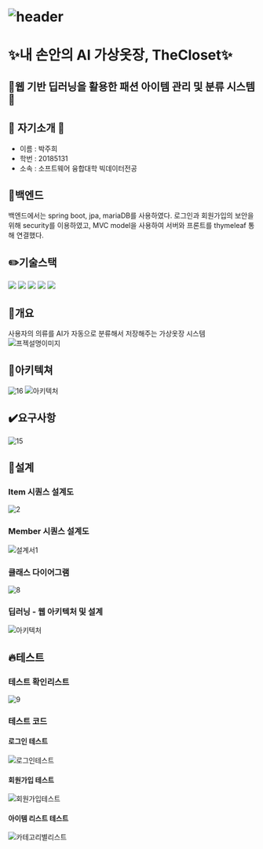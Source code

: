 ![header](https://capsule-render.vercel.app/api?type=Waving&color=FFA07A&height=250&section=header&text=The%20Closet&fontSize=90)
========================================================================================================================================

# ✨내 손안의 AI 가상옷장, TheCloset✨

## 👕웹 기반 딥러닝을 활용한 패션 아이템 관리 및 분류 시스템👖

## 🐹 자기소개 🐹
  - 이름 : 박주희
  - 학번 : 20185131
  - 소속 : 소프트웨어 융합대학 빅데이터전공


## 🌱백엔드
백엔드에서는 spring boot, jpa, mariaDB를 사용하였다. 로그인과 회원가입의 보안을 위해 security를 이용하였고,
MVC model을 사용하여 서버와 프론트를 thymeleaf 통해 연결했다.


## ✏️기술스택
<img src="https://img.shields.io/badge/JAVA-007396?style=for-the-badge&logo=java&logoColor=white"> <img src="https://img.shields.io/badge/jpa-D70F64?style=for-the-badge&logo=java&logoColor=white"> <img src="https://img.shields.io/badge/thymeleaf-005F0F?style=for-the-badge&logo=thymeleaf&logoColor=white"> <img src="https://img.shields.io/badge/Spring-6DB33F?style=for-the-badge&logo=Spring&logoColor=white"> <img src="https://img.shields.io/badge/mariaDB-003545?style=for-the-badge&logo=mariaDB&logoColor=white"> 



## 📌개요
사용자의 의류를 AI가 자동으로 분류해서 저장해주는 가상옷장 시스템
![프젝설명이미지](https://user-images.githubusercontent.com/57384781/170487350-69436f42-d096-4cfc-ba16-0a302cb91b46.png)


## 🔎아키텍쳐
![16](https://user-images.githubusercontent.com/50908451/170485427-0c3414b5-b82c-475f-b768-14202b11b6ce.PNG)
![아키텍처](https://user-images.githubusercontent.com/57384781/170486927-36550980-0c2f-40e1-975c-d5b4fa568f09.png)


## ✔️요구사항
![15](https://user-images.githubusercontent.com/50908451/170442263-15d0427b-b1e5-4d3c-84e5-303758250b8b.PNG)
 


## 📑설계
### Item 시퀀스 설계도
![2](https://user-images.githubusercontent.com/50908451/170424499-4e33b177-afb1-4f20-bffe-1845054720f6.PNG)
### Member 시퀀스 설계도
![설계서1](https://user-images.githubusercontent.com/57384781/170488382-9250522f-7948-4770-bd4e-42f4255443bc.png)
### 클래스 다이어그램
![8](https://user-images.githubusercontent.com/50908451/170426242-556013ed-5437-4112-8bef-c2e993f0119d.png) 
### 딥러닝 - 웹 아키텍처 및 설계
![아키텍처](https://user-images.githubusercontent.com/57384781/170486927-36550980-0c2f-40e1-975c-d5b4fa568f09.png)


## 🔥테스트
### 테스트 확인리스트
![9](https://user-images.githubusercontent.com/50908451/170426359-7eb10787-1697-41af-932e-90914c7ae75c.png)

### 테스트 코드
#### 로그인 테스트
![로그인테스트](https://user-images.githubusercontent.com/55836020/170543227-1c815a56-4e43-416c-bff6-0dd3546c6542.png)
#### 회원가입 테스트
![회원가입테스트](https://user-images.githubusercontent.com/55836020/170543248-f059beaa-0c4b-4804-90a2-268383824082.png)
#### 아이템 리스트 테스트
![카테고리별리스트](https://user-images.githubusercontent.com/55836020/170543240-71d74176-4658-4f30-9ff1-b6e843cfc5aa.png)


